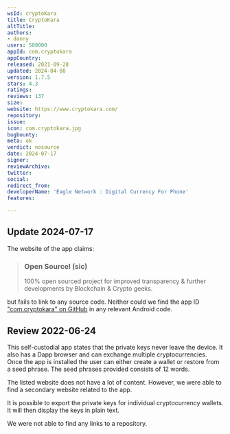 ```yaml
---
wsId: cryptoKara
title: CryptoKara
altTitle: 
authors:
- danny
users: 500000
appId: com.cryptokara
appCountry: 
released: 2021-09-28
updated: 2024-04-08
version: 1.7.5
stars: 4.3
ratings: 
reviews: 137
size: 
website: https://www.cryptokara.com/
repository: 
issue: 
icon: com.cryptokara.jpg
bugbounty: 
meta: ok
verdict: nosource
date: 2024-07-17
signer: 
reviewArchive: 
twitter: 
social: 
redirect_from: 
developerName: 'Eagle Network : Digital Currency For Phone'
features: 

---
```


## Update 2024-07-17

The website of the app claims:

> ### Open Sourcel (sic)
>
> 100% open sourced project for improved transparency & further developments by Blockchain & Crypto geeks.

but fails to link to any source code. Neither could we find the app ID ["com.cryptokara" on GitHub](https://github.com/search?q=%22com.cryptokara%22+android&type=code) in any relevant Android code.

## Review 2022-06-24

This self-custodial app states that the private keys never leave the device. It also has a Dapp browser and can exchange multiple cryptocurrencies. Once the app is installed the user can either create a wallet or restore from a seed phrase. The seed phrases provided consists of 12 words. 

The listed website does not have a lot of content. However, we were able to find a secondary website related to the app. 

It is possible to export the private keys for individual cryptocurrency wallets. It will then display the keys in plain text. 

We were not able to find any links to a repository.
